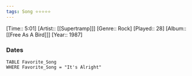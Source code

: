 ```yaml
---
tags: Song ⭐⭐⭐⭐⭐ 
---
```

[Time:: 5:01]
[Artist:: [[Supertramp]]]
[Genre:: Rock]
[Played:: 28]
[Album:: [[Free As A Bird]]]
[Year:: 1987]
### Dates
````dataview
TABLE Favorite_Song
WHERE Favorite_Song = "It's Alright"
````